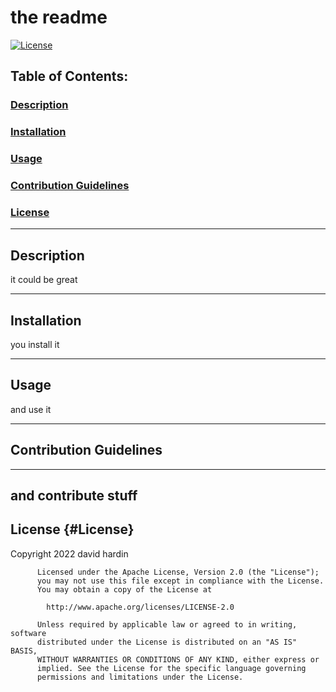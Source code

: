 # the readme
[![License](https://img.shields.io/badge/License-Apache_2.0-blue.svg)](https://opensource.org/licenses/Apache-2.0) 
## Table of Contents:
### [Description](#description)
### [Installation](#installation)
### [Usage](#usage)
### [Contribution Guidelines](#contribute)
### [License](#License)
 --- 
## Description

 it could be great

  --- 

## Installation 

you install it 

  --- 
  
## Usage 

 and use it

--- 
## Contribution Guidelines 
--- 
 and contribute stuff 
--- 
## License {#License} 
 Copyright 2022 david hardin
    
          Licensed under the Apache License, Version 2.0 (the "License");
          you may not use this file except in compliance with the License.
          You may obtain a copy of the License at
       
            http://www.apache.org/licenses/LICENSE-2.0
       
          Unless required by applicable law or agreed to in writing, software
          distributed under the License is distributed on an "AS IS" BASIS,
          WITHOUT WARRANTIES OR CONDITIONS OF ANY KIND, either express or 
          implied. See the License for the specific language governing 
          permissions and limitations under the License. 
